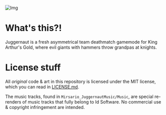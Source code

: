 ![Img](https://i.imgur.com/Hc8ElCj.png)

# What's this?!
Juggernaut is a fresh asymmetrical team deathmatch gamemode for King Arthur's Gold, where evil giants with hammers throw grandpas at knights.

# License stuff
All *original* code & art in this repository is licensed under the MIT license, which you can read in [LICENSE.md](https://github.com/Mirsario/KingArthursGold_Juggernaut/blob/master/LICENSE.md).

The music tracks, found in `Mirsario_JuggernautMusic/Music`, are special re-renders of music tracks that fully belong to Id Software. No commercial use & copyright infringement are intended.